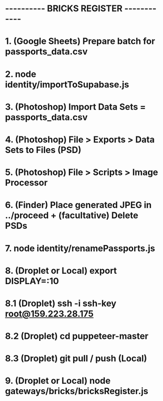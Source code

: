 # ---------- BRICKS REGISTER ------------ #

# 1. (Google Sheets) Prepare batch for passports_data.csv
# 2. node identity/importToSupabase.js
# 3. (Photoshop) Import Data Sets = passports_data.csv
# 4. (Photoshop) File > Exports > Data Sets to Files (PSD)
# 5. (Photoshop) File > Scripts > Image Processor 
# 6. (Finder) Place generated JPEG in ../proceed + (facultative) Delete PSDs 
# 7. node identity/renamePassports.js 
# 8. (Droplet or Local) export DISPLAY=:10 
# 8.1 (Droplet) ssh -i ssh-key root@159.223.28.175
# 8.2 (Droplet) cd puppeteer-master
# 8.3 (Droplet) git pull / push (Local)
# 9. (Droplet or Local) node gateways/bricks/bricksRegister.js 


